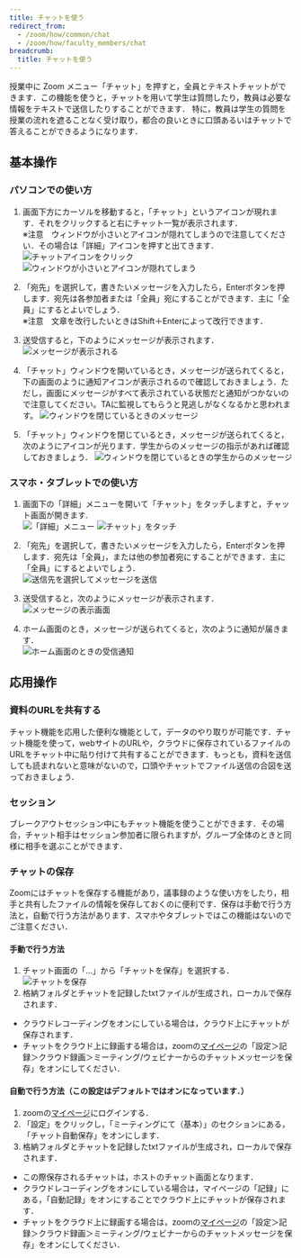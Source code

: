 ```yaml
---
title: チャットを使う
redirect_from:
  - /zoom/how/common/chat
  - /zoom/how/faculty_members/chat
breadcrumb:
  title: チャットを使う
---
```


授業中に Zoom メニュー「チャット」を押すと，全員とテキストチャットができます．この機能を使うと，チャットを用いて学生は質問したり，教員は必要な情報をテキストで送信したりすることができます．
特に，教員は学生の質問を授業の流れを遮ることなく受け取り，都合の良いときに口頭あるいはチャットで答えることができるようになります．

## 基本操作
### パソコンでの使い方

1. 画面下方にカーソルを移動すると，「チャット」というアイコンが現れます．それをクリックすると右にチャット一覧が表示されます．<br>
※注意　ウィンドウが小さいとアイコンが隠れてしまうので注意してください．その場合は「詳細」アイコンを押すと出てきます．<br>
![チャットアイコンをクリック](1.png)
![ウィンドウが小さいとアイコンが隠れてしまう](2.png)

1. 「宛先」を選択して，書きたいメッセージを入力したら，Enterボタンを押します．宛先は各参加者または「全員」宛にすることができます．主に「全員」にするとよいでしょう．<br>
※注意　文章を改行したいときはShift＋Enterによって改行できます．

3. 送受信すると，下のようにメッセージが表示されます．<br>
![メッセージが表示される](3.png)

4. 「チャット」ウィンドウを開いているとき，メッセージが送られてくると，下の画面のように通知アイコンが表示されるので確認しておきましょう．ただし，画面にメッセージがすべて表示されている状態だと通知がつかないので注意してください。TAに監視してもらうと見逃しがなくなるかと思われます。
![ウィンドウを閉じているときのメッセージ](4.png)

5.	「チャット」ウィンドウを閉じているとき，メッセージが送られてくると，次のようにアイコンが光ります．学生からのメッセージの指示があれば確認しておきましょう．
![ウィンドウを閉じているときの学生からのメッセージ](5.png)

### スマホ・タブレットでの使い方

1.	画面下の「詳細」メニューを開いて「チャット」をタッチしますと，チャット画面が開きます.<br>
![「詳細」メニュー](6.png)
![チャット」をタッチ](7.png)

2.	「宛先」を選択して，書きたいメッセージを入力したら，Enterボタンを押します．宛先は「全員」，または他の参加者宛にすることができます．主に「全員」にするとよいでしょう．<br>
![送信先を選択してメッセージを送信](8.png)

3.	送受信すると，次のようにメッセージが表示されます．<br>
![メッセージの表示画面](9.jpg)

4.	ホーム画面のとき，メッセージが送られてくると，次のように通知が届きます．<br>
![ホーム画面のときの受信通知](10.png)

## 応用操作

### 資料のURLを共有する
チャット機能を応用した便利な機能として，データのやり取りが可能です．チャット機能を使って，webサイトのURLや，クラウドに保存されているファイルのURLをチャット中に貼り付けて共有することができます．もっとも，資料を送信しても読まれないと意味がないので，口頭やチャットでファイル送信の合図を送っておきましょう．

### セッション
ブレークアウトセッション中にもチャット機能を使うことができます．その場合，チャット相手はセッション参加者に限られますが，グループ全体のときと同様に相手を選ぶことができます．

### チャットの保存
Zoomにはチャットを保存する機能があり，議事録のような使い方をしたり，相手と共有したファイルの情報を保存しておくのに便利です．保存は手動で行う方法と，自動で行う方法があります．スマホやタブレットではこの機能はないのでご注意ください．


#### 手動で行う方法

1. チャット画面の「…」から「チャットを保存」を選択する．
![チャットを保存](11.png)
2. 格納フォルダとチャットを記録したtxtファイルが生成され，ローカルで保存されます．

* クラウドレコーディングをオンにしている場合は，クラウド上にチャットが保存されます．
* チャットをクラウド上に録画する場合は，zoomの[マイページ](https://u-tokyo-ac-jp.zoom.us/profile/setting?tab=meeting)の「設定＞記録＞クラウド録画＞ミーティング/ウェビナーからのチャットメッセージを保存」をオンにしてください．

#### 自動で行う方法（この設定はデフォルトではオンになっています．）

1. zoomの[マイページ](https://u-tokyo-ac-jp.zoom.us/profile/setting?tab=meeting)にログインする．
2. 「設定」をクリックし，「ミーティングにて（基本）」のセクションにある，「チャット自動保存」をオンにします．
3. 格納フォルダとチャットを記録したtxtファイルが生成され，ローカルで保存されます．

* この際保存されるチャットは，ホストのチャット画面となります．
* クラウドレコーディングをオンにしている場合は，マイページの「記録」にある，「自動記録」をオンにすることでクラウド上にチャットが保存されます．
* チャットをクラウド上に録画する場合は，zoomの[マイページ](https://u-tokyo-ac-jp.zoom.us/profile/setting?tab=meeting)の「設定＞記録＞クラウド録画＞ミーティング/ウェビナーからのチャットメッセージを保存」をオンにしてください．
